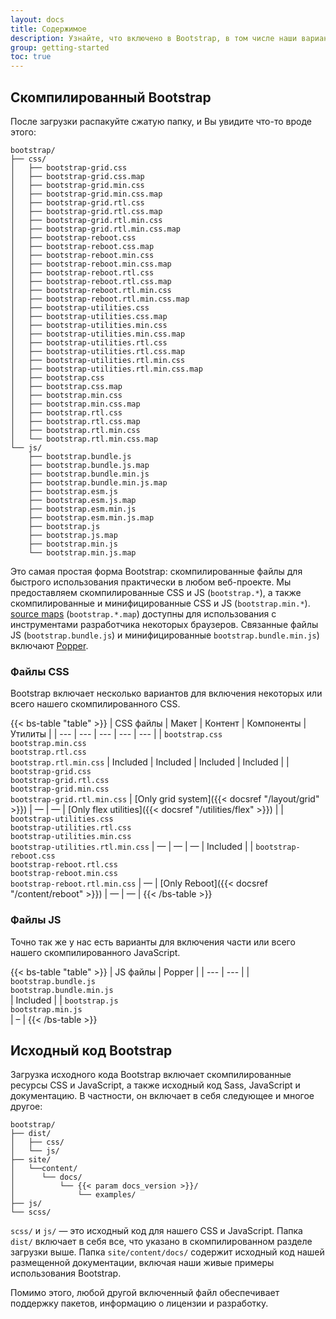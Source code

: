```yaml
---
layout: docs
title: Содержимое
description: Узнайте, что включено в Bootstrap, в том числе наши варианты предварительно скомпилированного и исходного кода.
group: getting-started
toc: true
---
```


## Скомпилированный Bootstrap

После загрузки распакуйте сжатую папку, и Вы увидите что-то вроде этого:

<!-- ПРИМЕЧАНИЕ. Эта информация намеренно дублируется в README. Скопируйте все сделанные здесь изменения и в README, но не забудьте добавить папку `dist`. -->

```text
bootstrap/
├── css/
│   ├── bootstrap-grid.css
│   ├── bootstrap-grid.css.map
│   ├── bootstrap-grid.min.css
│   ├── bootstrap-grid.min.css.map
│   ├── bootstrap-grid.rtl.css
│   ├── bootstrap-grid.rtl.css.map
│   ├── bootstrap-grid.rtl.min.css
│   ├── bootstrap-grid.rtl.min.css.map
│   ├── bootstrap-reboot.css
│   ├── bootstrap-reboot.css.map
│   ├── bootstrap-reboot.min.css
│   ├── bootstrap-reboot.min.css.map
│   ├── bootstrap-reboot.rtl.css
│   ├── bootstrap-reboot.rtl.css.map
│   ├── bootstrap-reboot.rtl.min.css
│   ├── bootstrap-reboot.rtl.min.css.map
│   ├── bootstrap-utilities.css
│   ├── bootstrap-utilities.css.map
│   ├── bootstrap-utilities.min.css
│   ├── bootstrap-utilities.min.css.map
│   ├── bootstrap-utilities.rtl.css
│   ├── bootstrap-utilities.rtl.css.map
│   ├── bootstrap-utilities.rtl.min.css
│   ├── bootstrap-utilities.rtl.min.css.map
│   ├── bootstrap.css
│   ├── bootstrap.css.map
│   ├── bootstrap.min.css
│   ├── bootstrap.min.css.map
│   ├── bootstrap.rtl.css
│   ├── bootstrap.rtl.css.map
│   ├── bootstrap.rtl.min.css
│   └── bootstrap.rtl.min.css.map
└── js/
    ├── bootstrap.bundle.js
    ├── bootstrap.bundle.js.map
    ├── bootstrap.bundle.min.js
    ├── bootstrap.bundle.min.js.map
    ├── bootstrap.esm.js
    ├── bootstrap.esm.js.map
    ├── bootstrap.esm.min.js
    ├── bootstrap.esm.min.js.map
    ├── bootstrap.js
    ├── bootstrap.js.map
    ├── bootstrap.min.js
    └── bootstrap.min.js.map
```

Это самая простая форма Bootstrap: скомпилированные файлы для быстрого использования практически в любом веб-проекте. Мы предоставляем скомпилированные CSS и JS (`bootstrap.*`), а также скомпилированные и минифицированные CSS и JS (`bootstrap.min.*`). [source maps](https://developers.google.com/web/tools/chrome-devtools/javascript/source-maps) (`bootstrap.*.map`) доступны для использования с инструментами разработчика некоторых браузеров. Связанные файлы JS (`bootstrap.bundle.js`) и минифицированные `bootstrap.bundle.min.js`) включают [Popper](https://popper.js.org/).

### Файлы CSS

Bootstrap включает несколько вариантов для включения некоторых или всего нашего скомпилированного CSS.

{{< bs-table "table" >}}
| CSS файлы | Макет | Контент | Компоненты | Утилиты |
| --- | --- | --- | --- | --- |
| `bootstrap.css`<br> `bootstrap.min.css`<br> `bootstrap.rtl.css`<br> `bootstrap.rtl.min.css` | Included | Included | Included | Included |
| `bootstrap-grid.css`<br> `bootstrap-grid.rtl.css`<br> `bootstrap-grid.min.css`<br> `bootstrap-grid.rtl.min.css` | [Only grid system]({{< docsref "/layout/grid" >}}) | — | — | [Only flex utilities]({{< docsref "/utilities/flex" >}}) |
| `bootstrap-utilities.css`<br> `bootstrap-utilities.rtl.css`<br> `bootstrap-utilities.min.css`<br> `bootstrap-utilities.rtl.min.css` | — | — | — | Included |
| `bootstrap-reboot.css`<br> `bootstrap-reboot.rtl.css`<br> `bootstrap-reboot.min.css`<br> `bootstrap-reboot.rtl.min.css` | — | [Only Reboot]({{< docsref "/content/reboot" >}}) | — | — |
{{< /bs-table >}}

### Файлы JS

Точно так же у нас есть варианты для включения части или всего нашего скомпилированного JavaScript.

{{< bs-table "table" >}}
| JS файлы | Popper |
| --- | --- |
| `bootstrap.bundle.js`<br> `bootstrap.bundle.min.js`<br> | Included |
| `bootstrap.js`<br> `bootstrap.min.js`<br> | – |
{{< /bs-table >}}

## Исходный код Bootstrap

Загрузка исходного кода Bootstrap включает скомпилированные ресурсы CSS и JavaScript, а также исходный код Sass, JavaScript и документацию. В частности, он включает в себя следующее и многое другое:

```text
bootstrap/
├── dist/
│   ├── css/
│   └── js/
├── site/
│   └──content/
│      └── docs/
│          └── {{< param docs_version >}}/
│              └── examples/
├── js/
└── scss/
```

`scss/` и `js/` — это исходный код для нашего CSS и JavaScript. Папка `dist/` включает в себя все, что указано в скомпилированном разделе загрузки выше. Папка `site/content/docs/` содержит исходный код нашей размещенной документации, включая наши живые примеры использования Bootstrap.

Помимо этого, любой другой включенный файл обеспечивает поддержку пакетов, информацию о лицензии и разработку.
